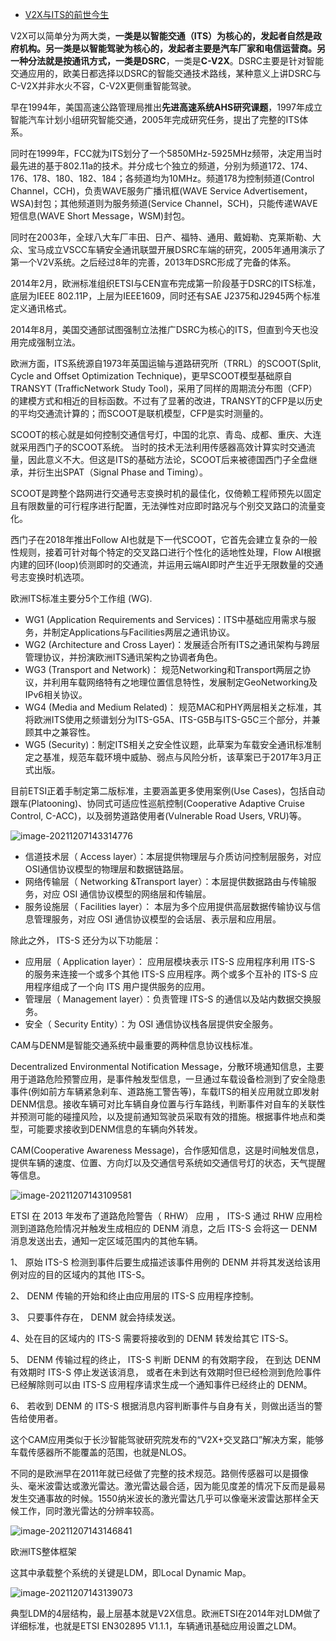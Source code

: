 - [V2X与ITS的前世今生](https://mp.weixin.qq.com/s?__biz=MzI5NzExMTY0Mg==&mid=2650616516&idx=2&sn=0738177ed2859a6588c56003fa28d929&scene=19#wechat_redirect)

V2X可以简单分为两大类，**一类是以智能交通（ITS）为核心的，发起者自然是政府机构。另一类是以智能驾驶为核心的，发起者主要是汽车厂家和电信运营商。**另一种分法就是按通讯方式，一类是**DSRC**，一类是**C-V2X**。DSRC主要是针对智能交通应用的，欧美日都选择以DSRC的智能交通技术路线，某种意义上讲DSRC与C-V2X并非水火不容，C-V2X更侧重智能驾驶。

早在1994年，美国高速公路管理局推出**先进高速系统AHS研究课题**，1997年成立智能汽车计划小组研究智能交通，2005年完成研究任务，提出了完整的ITS体系。

同时在1999年，FCC就为ITS划分了一个5850MHz-5925MHz频带，决定用当时最先进的基于802.11a的技术。并分成七个独立的频道，分别为频道172、174、176、178、180、182、184；各频道均为10MHz。频道178为控制频道(Control Channel，CCH)，负责WAVE服务广播讯框(WAVE Service  Advertisement，WSA)封包；其他频道则为服务频道(Service Channel，SCH)，只能传递WAVE短信息(WAVE  Short Message，WSM)封包。

同时在2003年，全球八大车厂丰田、日产、福特、通用、戴姆勒、克莱斯勒、大众、宝马成立VSCC车辆安全通讯联盟开展DSRC车端的研究，2005年通用演示了第一个V2V系统。之后经过8年的完善，2013年DSRC形成了完备的体系。

2014年2月，欧洲标准组织ETSI与CEN宣布完成第一阶段基于DSRC的ITS标准，底层为IEEE 802.11P，上层为IEEE1609，同时还有SAE J2375和J2945两个标准定义通讯格式。

2014年8月，美国交通部试图强制立法推广DSRC为核心的ITS，但直到今天也没用完成强制立法。

欧洲方面，ITS系统源自1973年英国运输与道路研究所（TRRL）的SCOOT(Split, Cycle and Offset Optimization Technique)，更早SCOOT模型基础原自TRANSYT  (TrafficNetwork Study  Tool)，采用了同样的周期流分布图（CFP）的建模方式和相近的目标函数。不过有了显著的改进，TRANSYT的CFP是以历史的平均交通流计算的；而SCOOT是联机模型，CFP是实时测量的。

SCOOT的核心就是如何控制交通信号灯，中国的北京、青岛、成都、重庆、大连就采用西门子的SCOOT系统。  当时的技术无法利用传感器高效计算实时交通流量，因此意义不大。但这是ITS的基础方法论，SCOOT后来被德国西门子全盘继承，并衍生出SPAT（Signal Phase and Timing）。

SCOOT是跨整个路网进行交通号志变换时机的最佳化，仅倚赖工程师预先以固定且有限数量的可行程序进行配置，无法弹性对应即时路况与个别交叉路口的流量变化。

西门子在2018年推出Follow AI也就是下一代SCOOT，它首先会建立复杂的一般性规则，接着可针对每个特定的交叉路口进行个性化的适地性处理，Flow  AI根据内建的回环(loop)侦测即时的交通流，并运用云端AI即时产生近乎无限数量的交通号志变换时机选项。

欧洲ITS标准主要分5个工作组 (WG).

- WG1 (Application Requirements and Services)：ITS中基础应用需求与服务，并制定Applications与Facilities两层之通讯协议。 
- WG2 (Architecture and Cross Layer)：发展适合所有ITS之通讯架构与跨层管理协议，并扮演欧洲ITS通讯架构之协调者角色。 
- WG3 (Transport and Network)： 规范Networking和Transport两层之协议，并利用车载网络特有之地理位置信息特性，发展制定GeoNetworking及IPv6相关协议。
- WG4 (Media and Medium Related)： 规范MAC和PHY两层相关之标准，其将欧洲ITS使用之频谱划分为ITS-G5A、ITS-G5B与ITS-G5C三个部分，并兼顾其中之兼容性。
- WG5 (Security)：制定ITS相关之安全性议题，此草案为车载安全通讯标准制定之基准，规范车载环境中威胁、弱点与风险分析，该草案已于2017年3月正式出版。

目前ETSI正着手制定第二版标准，主要涵盖更多使用案例(Use Cases)，包括自动跟车(Platooning)、协同式可适应性巡航控制(Cooperative Adaptive Cruise  Control, C-ACC)，以及弱势道路使用者(Vulnerable Road Users, VRU)等。

![image-20211207143314776](https://gitee.com/er-huomeng/img/raw/master/image-20211207143314776.png)

- 信道技术层（ Access layer）：本层提供物理层与介质访问控制层服务，对应 OSI通信协议模型的物理层和数据链路层。
- 网络传输层（ Networking &Transport layer）：本层提供数据路由与传输服务，对应 OSI 通信协议模型的网络层和传输层。
- 服务设施层（ Facilities layer）： 本层为多个应用提供高层数据传输协议与信息管理服务，对应 OSI 通信协议模型的会话层、表示层和应用层。

除此之外， ITS-S 还分为以下功能层：

- 应用层（ Application layer）： 应用层模块表示 ITS-S 应用程序利用 ITS-S 的服务来连接一个或多个其他 ITS-S 应用程序。两个或多个互补的 ITS-S 应用程序组成了一个向 ITS 用户提供服务的应用。
- 管理层（ Management layer）：负责管理 ITS-S 的通信以及站内数据交换服务。
- 安全（ Security Entity）：为 OSI 通信协议栈各层提供安全服务。

CAM与DENM是智能交通系统中最重要的两种信息协议栈标准。

Decentralized Environmental Notification  Message，分散环境通知信息，主要用于道路危险预警应用，是事件触发型信息，一旦通过车载设备检测到了安全隐患事件(例如前方车辆紧急刹车、道路施工警告等)，车载ITS的相关应用就立即发射DENM信息。接收车辆可对比车辆自身位置与行车路线，判断事件对自车的关联性并预测可能的碰撞风险，以及提前通知驾驶员采取有效的措施。根据事件地点和类型，可能要求接收到DENM信息的车辆向外转发。

CAM(Cooperative Awareness Message)，合作感知信息，这是时间触发信息，提供车辆的速度、位置、方向灯以及交通信号系统如交通信号灯的状态，天气提醒等信息。

![image-20211207143109581](https://gitee.com/er-huomeng/img/raw/master/image-20211207143109581.png)

ETSI 在 2013 年发布了道路危险警告（ RHW） 应用 ， ITS-S 通过 RHW 应用检测到道路危险情况并触发生成相应的 DENM 消息，之后 ITS-S 会将这一 DENM 消息发送出去，通知一定区域范围内的其他车辆。

1、 原始 ITS-S 检测到事件后要生成描述该事件用例的 DENM 并将其发送给该用例对应的目的区域内的其他 ITS-S。

2、 DENM 传输的开始和终止由应用层的 ITS-S 应用程序控制。

3、 只要事件存在， DENM 就会持续发送。

4、处在目的区域内的 ITS-S 需要将接收到的 DENM 转发给其它 ITS-S。

5、 DENM 传输过程的终止， ITS-S 判断 DENM 的有效期字段， 在到达 DENM 有效期时 ITS-S 停止发送该消息， 或者在未到达有效期时但已经检测到危险事件已经解除则可以由 ITS-S 应用程序请求生成一个通知事件已经终止的 DENM。

6、 若收到 DENM 的 ITS-S 根据消息内容判断事件与自身有关，则做出适当的警告给使用者。

这个CAM应用类似于长沙智能驾驶研究院发布的“V2X+交叉路口”解决方案，能够车载传感器所不能覆盖的范围，也就是NLOS。

不同的是欧洲早在2011年就已经做了完整的技术规范。路侧传感器可以是摄像头、毫米波雷达或激光雷达。激光雷达最合适，因为能见度差的情况下反而是最易发生交通事故的时候。1550纳米波长的激光雷达几乎可以像毫米波雷达那样全天候工作，同时激光雷达的分辨率较高。

![image-20211207143146841](https://gitee.com/er-huomeng/img/raw/master/image-20211207143146841.png)

欧洲ITS整体框架

这其中承载整个系统的关键是LDM，即Local Dynamic Map。

![image-20211207143139073](https://gitee.com/er-huomeng/img/raw/master/image-20211207143139073.png)

典型LDM的4层结构，最上层基本就是V2X信息。欧洲ETSI在2014年对LDM做了详细标准，也就是ETSI EN302895 V1.1.1，车辆通讯基础应用设置之LDM。

